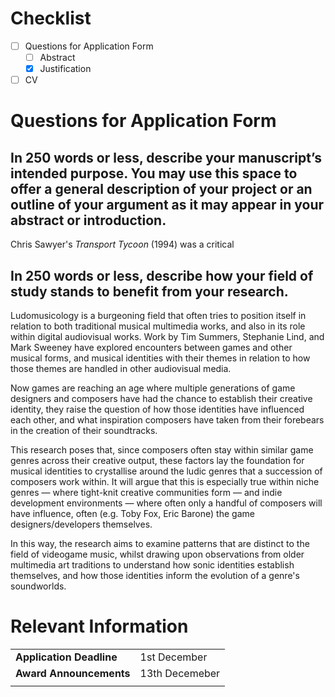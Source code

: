 # Checklist

- [ ] Questions for Application Form
	- [ ] Abstract
	- [x] Justification
- [ ] CV

# Questions for Application Form

## In 250 words or less, describe your manuscript’s intended purpose. You may use this space to offer a general description of your project or an outline of your argument as it may appear in your abstract or introduction.

Chris Sawyer's *Transport Tycoon* (1994) was a critical 

## In 250 words or less, describe how your field of study stands to benefit from your research.

Ludomusicology is a burgeoning field that often tries to position itself in relation to both traditional musical multimedia works, and also in its role within digital audiovisual works. Work by Tim Summers, Stephanie Lind, and Mark Sweeney have explored encounters between games and other musical forms, and musical identities with their themes in relation to how those themes are handled in other audiovisual media. 

Now games are reaching an age where multiple generations of game designers and composers have had the chance to establish their creative identity, they raise the question of how those identities have influenced each other, and what inspiration composers have taken from their forebears in the creation of their soundtracks. 

This research poses that, since composers often stay within similar game genres across their creative output, these factors lay the foundation for musical identities to crystallise around the ludic genres that a succession of composers work within. It will argue that this is especially true within niche genres — where tight-knit creative communities form — and indie development environments — where often only a handful of composers will have influence, often (e.g. Toby Fox, Eric Barone) the game designers/developers themselves.

In this way, the research aims to examine patterns that are distinct to the field of videogame music, whilst drawing upon observations from older multimedia art traditions to understand how sonic identities establish themselves, and how those identities inform the evolution of a genre's soundworlds. 

# Relevant Information

|                      |                |
| -------------------- | -------------- |
| **Application Deadline** | 1st December   |
| **Award Announcements**  | 13th Decemeber |
|                      |                |
